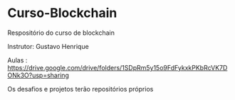 # Curso-Blockchain
Respositório do curso de blockchain

Instrutor: Gustavo Henrique

Aulas : https://drive.google.com/drive/folders/1SDpRm5y15o9FdFykxkPKbRcVK7DONk3O?usp=sharing

Os desafios e projetos terão repositórios próprios
